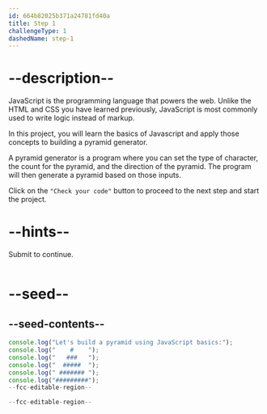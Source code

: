 ```yaml
---
id: 664b82025b371a24781fd40a
title: Step 1
challengeType: 1
dashedName: step-1
---
```


# --description--

JavaScript is the programming language that powers the web. Unlike the HTML and CSS you have learned previously, JavaScript is most commonly used to write logic instead of markup.

In this project, you will learn the basics of Javascript and apply those concepts to building a pyramid generator. 

A pyramid generator is a program where you can set the type of character, the count for the pyramid, and the direction of the pyramid. The program will then generate a pyramid based on those inputs.

Click on the `"Check your code"` button to proceed to the next step and start the project. 

# --hints--

Submit to continue. 

```js

```

# --seed--

## --seed-contents--

```js
console.log("Let's build a pyramid using JavaScript basics:");
console.log("    #    ");
console.log("   ###   ");
console.log("  #####  ");
console.log(" ####### ");
console.log("#########");
--fcc-editable-region--

--fcc-editable-region--
```
